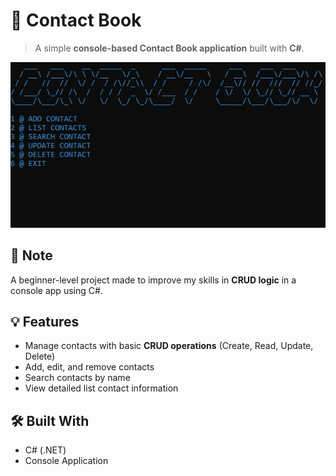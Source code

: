 # 📒 Contact Book
  
> A simple **console-based Contact Book application** built with **C#**.

![screenshot](./assets/screenshot.png)

## 📌 Note  

A beginner-level project made to improve my skills in **CRUD logic** in a console app using C#.

## 💡 Features  

- Manage contacts with basic **CRUD operations** (Create, Read, Update, Delete)
- Add, edit, and remove contacts
- Search contacts by name
- View detailed list contact information

## 🛠️ Built With  

- C# (.NET)
- Console Application
